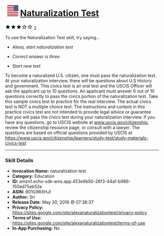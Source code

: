 # &nbsp;<img src="skill_icon" alt="Naturalization Test icon" width="36"> [Naturalization Test](http://alexa.amazon.com/#skills/amzn1.echo-sdk-ams.app.453e9b50-26f3-44af-b986-150ed75eb52e)
![3 stars](../../images/ic_star_black_18dp_1x.png)![3 stars](../../images/ic_star_black_18dp_1x.png)![3 stars](../../images/ic_star_black_18dp_1x.png)![3 stars](../../images/ic_star_border_black_18dp_1x.png)![3 stars](../../images/ic_star_border_black_18dp_1x.png) 2

To use the Naturalization Test skill, try saying...

* *Alexa, start naturalization test*

* *Correct answer is three*

* *Start new test*

To become a naturalized U.S. citizen, one must pass the naturalization test. At your naturalization interview, there will be questions about U.S History and government. This civics test is an oral test and the USCIS Officer will ask the applicant up to 10 questions. An applicant must answer 6 out of 10 questions correctly to pass the civics portion of the naturalization test. Take this sample civics test to practice for the real interview. The actual civics test is NOT a multiple choice test. The instructions and content in this practice civics test are not intended to provide legal advice or guarantee that you will pass the civics test during your naturalization interview. If you have any questions, go to USCIS website at www.uscis.gov/citizenship, review the citizenship resource page, or consult with a lawyer. The questions are based on official questions provided by USCIS at https://www.uscis.gov/citizenship/learners/study-test/study-materials-civics-test

***

### Skill Details

* **Invocation Name:** naturalization test
* **Category:** Education
* **ID:** amzn1.echo-sdk-ams.app.453e9b50-26f3-44af-b986-150ed75eb52e
* **ASIN:** B01G9RXHJI
* **Author:** Sri
* **Release Date:** May 30, 2016 @ 07:38:37
* **Privacy Policy:** https://sites.google.com/site/alexanaturalizationtest/privacy-policy
* **Terms of Use:** https://sites.google.com/site/alexanaturalizationtest/terms-of-use
* **In-App Purchasing:** No
